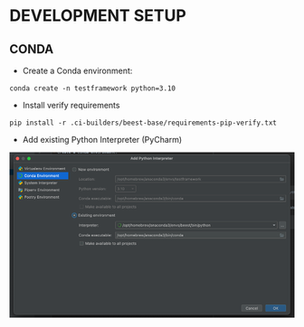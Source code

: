 # DEVELOPMENT SETUP

## CONDA

- Create a Conda environment:
```commandline
conda create -n testframework python=3.10
```

- Install verify requirements
```commandline
pip install -r .ci-builders/beest-base/requirements-pip-verify.txt
```

- Add existing Python Interpreter (PyCharm)

![img.png](img.png)
